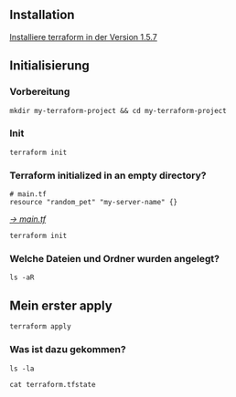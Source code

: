 ## Installation

[Installiere terraform in der Version 1.5.7](https://developer.hashicorp.com/terraform/downloads)

## Initialisierung

### Vorbereitung
```shell
mkdir my-terraform-project && cd my-terraform-project
```

### Init
```shell
terraform init
```

### Terraform initialized in an empty directory?

```shell
# main.tf
resource "random_pet" "my-server-name" {}
```
_[-> main.tf](main.tf)_

```shell
terraform init
```

### Welche Dateien und Ordner wurden angelegt? 

```shell
ls -aR
```

## Mein erster apply
```shell
terraform apply
```
### Was ist dazu gekommen?

```shell
ls -la
```
```shell
cat terraform.tfstate
```